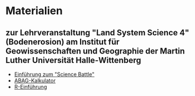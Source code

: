  # Materialien 
 ## zur Lehrveranstaltung "Land System Science 4" (Bodenerosion) am Institut für Geowissenschaften und Geographie der Martin Luther Universität Halle-Wittenberg

* [Einführung zum "Science Battle"](https://github.com/JKI-GDM/LSS4_Bodenerosion_2024/blob/main/LSS4_Presentation_ScienceBattle.pdf)
* [ABAG-Kalkulator](https://github.com/JKI-GDM/LSS4_Bodenerosion_2024/blob/main/LSS4_Presentation_ABAG-Kalkulator.pdf) 
* [R-Einführung](https://github.com/JKI-GDM/LSS4_Bodenerosion_2024/blob/main/LSS4_Presentation_R.pdf) 
